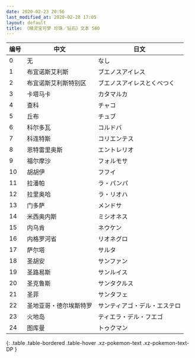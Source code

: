```yaml
---
date: 2020-02-23 20:56
last_modified_at: 2020-02-28 17:05
layout: default
title: 《精灵宝可梦 珍珠／钻石》文本 580
---
```

| 编号 | 中文 | 日文 |
| ---- | ---- | ---- |
| 0 | 无 | なし |
| 1 | 布宜诺斯艾利斯 | ブエノスアイレス |
| 2 | 布宜诺斯艾利斯特别区 | ブエノスアイレスとくべつく |
| 3 | 卡塔马卡 | カタマルカ |
| 4 | 查科 | チャコ |
| 5 | 丘布 | チュブ |
| 6 | 科尔多瓦 | コルドバ |
| 7 | 科连特斯 | コリエンテス |
| 8 | 恩特雷里奥斯 | エントレリオ |
| 9 | 福尔摩沙 | フォルモサ |
| 10 | 胡胡伊 | フフイ |
| 11 | 拉潘帕 | ラ・パンパ |
| 12 | 拉里奥哈 | ラ・リオハ |
| 13 | 门多萨 | メンドサ |
| 14 | 米西奥内斯 | ミシオネス |
| 15 | 内乌肯 | ネウケン |
| 16 | 内格罗河省 | リオネグロ |
| 17 | 萨尔塔 | サルタ |
| 18 | 圣胡安 | サンファン |
| 19 | 圣路易斯 | サンルイス |
| 20 | 圣克鲁斯 | サンタクルス |
| 21 | 圣菲 | サンタフェ |
| 22 | 圣地亚哥・德尔埃斯特罗 | サンティアゴ・デル・エステロ |
| 23 | 火地岛 | ティエラ・デル・フエゴ |
| 24 | 图库曼 | トゥクマン |
{: .table .table-bordered .table-hover .xz-pokemon-text .xz-pokemon-text-DP }